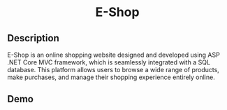 <h1 align="center">E-Shop</h1>

## Description
E-Shop is an online shopping website designed and developed using ASP .NET Core MVC framework, which is seamlessly integrated with a SQL database. This platform allows users to browse a wide range of products, make purchases, and manage their shopping experience entirely online.

## Demo


